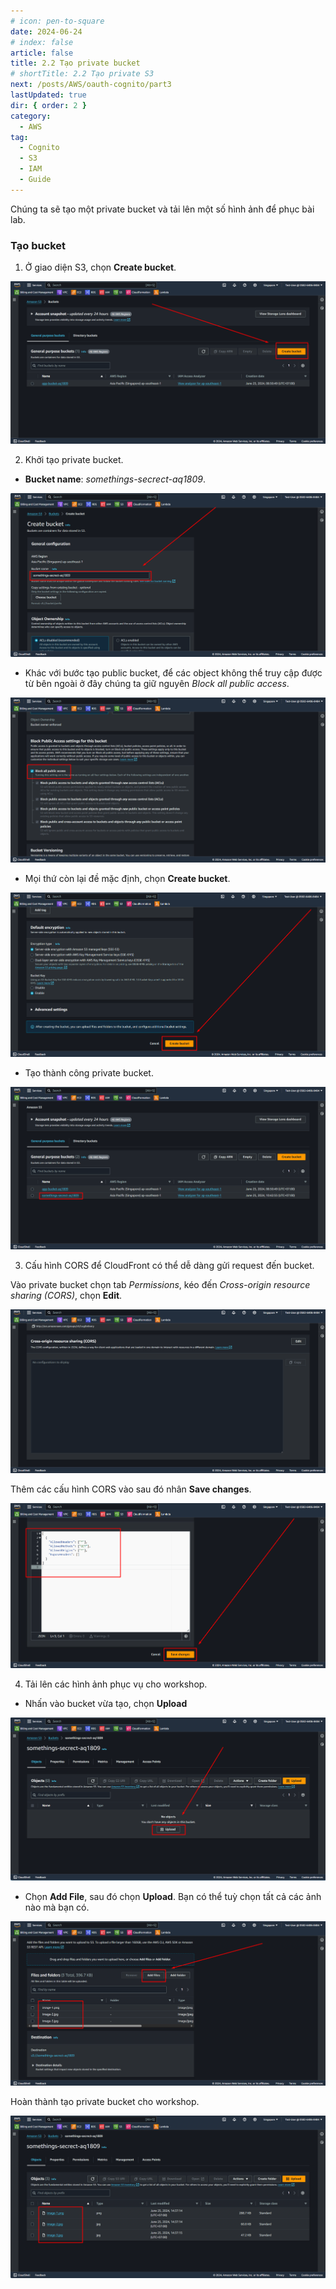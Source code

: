 ```yaml
---
# icon: pen-to-square
date: 2024-06-24
# index: false
article: false
title: 2.2 Tạo private bucket
# shortTitle: 2.2 Tạo private S3
next: /posts/AWS/oauth-cognito/part3
lastUpdated: true
dir: { order: 2 }
category:
  - AWS
tag:
  - Cognito
  - S3
  - IAM
  - Guide
---
```


Chúng ta sẽ tạo một private bucket và tải lên một số hình ảnh để phục bài lab.

### Tạo bucket

1. Ở giao diện S3, chọn **Create bucket**.

![](/storage/oauth-cognito/2-2_1.png)

2. Khởi tạo private bucket.

- **Bucket name**: _somethings-secrect-aq1809_.

![](/storage/oauth-cognito/2-2_2.png)

- Khác với bước tạo public bucket, để các object không thể truy cập được từ bên ngoài ở đây chúng ta giữ nguyên _Block all public access_.

![](/storage/oauth-cognito/2-2_3.png)

- Mọi thứ còn lại đề mặc định, chọn **Create bucket**.

![](/storage/oauth-cognito/2-2_4.png)

- Tạo thành công private bucket.

![](/storage/oauth-cognito/2-2_5.png)

3. Cấu hình CORS để CloudFront có thể dễ dàng gửi request đến bucket.

Vào private bucket chọn tab _Permissions_, kéo đến _Cross-origin resource sharing (CORS)_, chọn **Edit**.

![](/storage/oauth-cognito/2-2_9.png)

Thêm các cấu hình CORS vào sau đó nhân **Save changes**.

![](/storage/oauth-cognito/2-2_10.png)

4. Tải lên các hình ảnh phục vụ cho workshop.

- Nhấn vào bucket vừa tạo, chọn **Upload**

![](/storage/oauth-cognito/2-2_6.png)

- Chọn **Add File**, sau đó chọn **Upload**. Bạn có thể tuỳ chọn tất cả các ảnh nào mà bạn có.

![](/storage/oauth-cognito/2-2_7.png)

Hoàn thành tạo private bucket cho workshop.

![](/storage/oauth-cognito/2-2_8.png)
